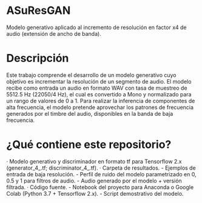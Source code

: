 # ASuResGAN
Modelo generativo aplicado al incremento de resolución en factor x4 de audio (extensión de ancho de banda).

# Descripción
Este trabajo comprende el desarrollo de un modelo generativo cuyo objetivo es incrementar la resolución de un segmento de audio. El modelo recibe como entrada un audio en formato WAV con tasa de muestreo de 5512.5 Hz (22050/4 Hz), el cual es convertido a Mono y normalizado para un rango de valores de 0 a 1. Para realizar la inferencia de componentes de alta frecuencia, el modelo pretende aprovechar los patrones de frecuencia generados por el timbre del audio, disponibles en la banda de baja frecuencia.

# ¿Qué contiene este repositorio?
  · Modelo generativo y discriminador en formato tf para Tensorflow 2.x (generator_4_.tf; discriminator_4_.tf).
  · Carpeta de resultados.
    - Ejemplos de entrada de baja resolución.
    - Perfil de ruido del modelo parametrizado en 0, 0.5 y 1 para filtros de audio.
    - Audio generado por el modelo + versión filtrada.
  · Código fuente.
    - Notebook del proyecto para Anaconda o Google Colab (Python 3.7 + Tensorflow 2.x).
    - Script demostrativo del modelo.
